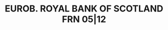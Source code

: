 ---
layout: asset
title: EUROB. ROYAL BANK OF SCOTLAND FRN 05|12                     
isin: XS0300686531
---